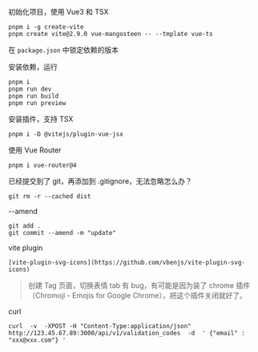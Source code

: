 初始化项目，使用 Vue3 和 TSX

```
pnpm i -g create-vite
pnpm create vite@2.9.0 vue-mangosteen -- --tmplate vue-ts
```

在 `package.json` 中锁定依赖的版本

安装依赖，运行

```
pnpm i
pnpm run dev
pnpm run build
pnpm run preview
```

安装插件，支持 TSX

```
pnpm i -D @vitejs/plugin-vue-jsx
```

使用 Vue Router

```
pnpm i vue-router@4
```

已经提交到了 git，再添加到 .gitignore，无法忽略怎么办？

```
git rm -r --cached dist
```

--amend

```
git add .
git commit --amend -m "update"
```

vite plugin

```
[vite-plugin-svg-icons](https://github.com/vbenjs/vite-plugin-svg-icons)
```

> 创建 Tag 页面，切换表情 tab 有 bug，有可能是因为装了 chrome 插件（Chromoji - Emojis for Google Chrome），把这个插件关闭就好了。

curl
```
curl  -v  -XPOST -H "Content-Type:application/json"  http://123.45.67.89:3000/api/v1/validation_codes  -d  ' {"email" : "xxx@xxx.com"} '

```